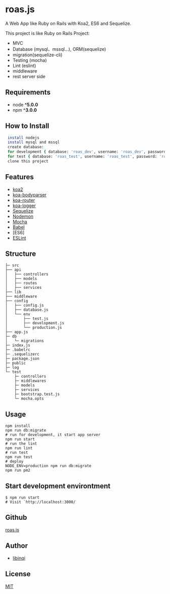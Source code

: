 # roas.js

A Web App like Ruby on Rails with Koa2, ES6 and Sequelize.

This project is like Ruby on Rails Project:

* MVC
* Database (mysql、mssql...), ORM(sequelize)
* migration(sequelize-cli)
* Testing (mocha)
* Lint (eslint)
* middleware
* rest server side

## Requirements

* node __^5.0.0__
* npm __^3.0.0__

## How to Install

```bash
 install nodejs
 install mysql and mssql
 create database:
 for development { database: 'roas_dev', username: 'roas_dev', password: 'roas_dev' }
 for test { database: 'roas_test', username: 'roas_test', password: 'roas_test' }
 clone this project
```

## Features

* [koa2](https://github.com/koajs/koa/tree/v2.x)
* [koa-bodyparser](https://github.com/koajs/bodyparser)
* [koa-router](https://github.com/alexmingoia/koa-router)
* [koa-logger](https://github.com/koajs/logger)
* [Sequelize](http://docs.sequelizejs.com/)
* [Nodemon](http://nodemon.io/)
* [Mocha](https://mochajs.org/)
* [Babel](https://github.com/babel/babel)
* [ES6]
* [ESLint](http://eslint.org/)

## Structure

```
├─ src
├── api
│   ├── controllers
│   ├── models
│   ├── routes
│   ├── services
├── lib
├── middleware
├── config
│   ├── config.js
│   ├── database.js
│   └── env
│       ├── test.js
│       ├── development.js
│       └── production.js
├── app.js
├─ db
│   └─ migrations
├─ index.js
├─ .babelrc
├─ .sequelizerc
├─ package.json
├─ public
├─ log
└─ test
	├─ controllers
	├─ middlewares
	├─ models
	├─ services
	├─ bootstrap.test.js
	└─ mocha.opts
```

## Usage

```
npm install
npm run db:migrate
# run for development, it start app server
npm run start
# run the lint
npm run lint
# run test
npm run test
# deploy
NODE_ENV=production npm run db:migrate
npm run pm2
```

## Start development environtment

```
$ npm run start
# Visit `http://localhost:3000/
```

## Github
[roas.js](https://github.com/libinqi/roas.git)

## Author
* [libinqi](https://github.com/libinqi)


## License
[MIT](https://github.com/libinqi/kails/roas/master/LICENSE.txt)

